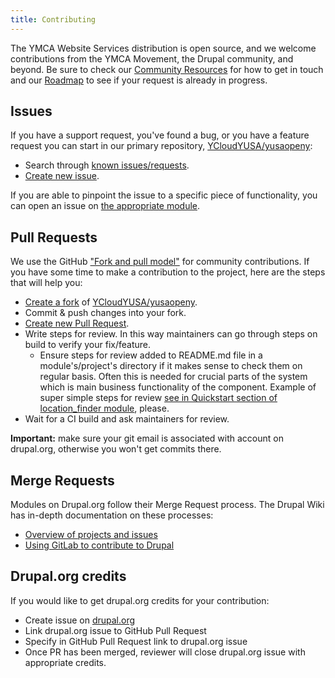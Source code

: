 ```yaml
---
title: Contributing
---
```


The YMCA Website Services distribution is open source, and we welcome contributions from the YMCA Movement, the Drupal community, and beyond. Be sure to check our [Community Resources](/community) for how to get in touch and our [Roadmap](/roadmap) to see if your request is already in progress.

## Issues

If you have a support request, you've found a bug, or you have a feature request you can start in our primary repository, [YCloudYUSA/yusaopeny](https://github.com/YCloudYUSA/yusaopeny):
- Search through [known issues/requests](https://github.com/YCloudYUSA/yusaopeny/issues).
- [Create new issue](https://github.com/YCloudYUSA/yusaopeny/issues/new).

If you are able to pinpoint the issue to a specific piece of functionality, you can open an issue on [the appropriate module](../decoupled--external--projects-of-openy).

## Pull Requests

We use the GitHub ["Fork and pull model"](https://docs.github.com/en/pull-requests/collaborating-with-pull-requests/getting-started/about-collaborative-development-models#fork-and-pull-model) for community contributions. If you have some time to make a contribution to the project, here are the steps that will help you:

- [Create a fork](https://help.github.com/articles/fork-a-repo/) of [YCloudYUSA/yusaopeny](https://github.com/YCloudYUSA/yusaopeny).
- Commit & push changes into your fork.
- [Create new Pull Request](https://help.github.com/articles/creating-a-pull-request/).
- Write steps for review. In this way maintainers can go through steps on build to verify your fix/feature.
  - Ensure steps for review added to README.md file in a module's/project's directory if it makes sense to check them on regular basis. Often this is needed for crucial parts of the system which is main business functionality of the component. Example of super simple steps for review [see in Quickstart section of location_finder module](https://github.com/YCloudYUSA/yusaopeny/blob/8.x-1.x/modules/custom/location_finder/README.md#quickstart), please.
- Wait for a CI build and ask maintainers for review.

**Important:** make sure your git email is associated with account on drupal.org, otherwise you won't get commits there.

## Merge Requests

Modules on Drupal.org follow their Merge Request process. The Drupal Wiki has in-depth documentation on these processes:

- [Overview of projects and issues](https://www.drupal.org/docs/develop/issues/overview-of-projects-and-issues)
- [Using GitLab to contribute to Drupal](https://www.drupal.org/docs/develop/git/using-gitlab-to-contribute-to-drupal)

## Drupal.org credits

If you would like to get drupal.org credits for your contribution:
- Create issue on [drupal.org](https://www.drupal.org/project/issues/openy?categories=All)
- Link drupal.org issue to GitHub Pull Request
- Specify in GitHub Pull Request link to drupal.org issue
- Once PR has been merged, reviewer will close drupal.org issue with appropriate credits.
